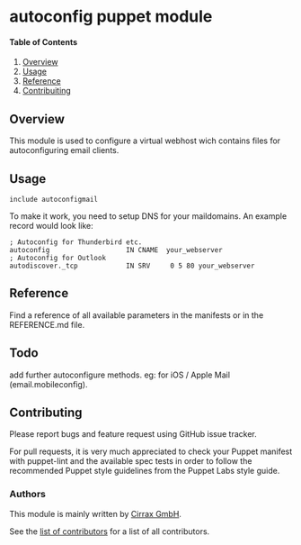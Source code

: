 # autoconfig puppet module


#### Table of Contents

1. [Overview](#overview)
1. [Usage](#usage)
1. [Reference](#reference)
1. [Contribuiting](#contributing)


## Overview

This module is used to configure a virtual webhost wich
contains files for autoconfiguring email clients.


## Usage

    include autoconfigmail

To make it work, you need to setup DNS for your maildomains. An example record would look like:

    ; Autoconfig for Thunderbird etc.
    autoconfig                   IN CNAME  your_webserver
    ; Autoconfig for Outlook
    autodiscover._tcp            IN SRV     0 5 80 your_webserver


## Reference

Find a reference of all available parameters in the manifests or in the REFERENCE.md file.

## Todo

add further autoconfigure methods. eg: for iOS / Apple Mail (email.mobileconfig).

## Contributing

Please report bugs and feature request using GitHub issue tracker.

For pull requests, it is very much appreciated to check your Puppet manifest with puppet-lint
and the available spec tests  in order to follow the recommended Puppet style guidelines
from the Puppet Labs style guide.

### Authors

This module is mainly written by [Cirrax GmbH](https://cirrax.com).

See the [list of contributors](https://github.com/cirrax/puppet-autoconfigmail/graphs/contributors)
for a list of all contributors.
